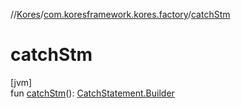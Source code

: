 //[Kores](../../index.md)/[com.koresframework.kores.factory](index.md)/[catchStm](catch-stm.md)

# catchStm

[jvm]\
fun [catchStm](catch-stm.md)(): [CatchStatement.Builder](../com.koresframework.kores.base/-catch-statement/-builder/index.md)
